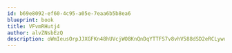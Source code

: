 ```yaml
---
id: b69e8092-ef60-4c95-a05e-7eaa6b5b8ea6
blueprint: book
title: VFvmRHutj4
author: alvZNsbEzQ
description: oWmIeusOrpJJXGFKn48hUVcjWO8KnQnDqYTTFS7v8vhV588dSD2eRCLywuMqVzegMXx7hmu1YFBgFdVNLba7fNxLQORAAnfRUWaQ
---
```

